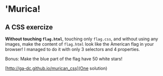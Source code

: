 # 'Murica!

## A CSS exercize

**Without touching `flag.html`**, touching only `flag.css`, and without using any images, make the content of `flag.html` look like the American flag in your browser! I managed to do it with only 3 selectors and 4 properties.

Bonus: Make the blue part of the flag have 50 white stars!

[http://ga-dc.github.io/murican_css](One solution)
